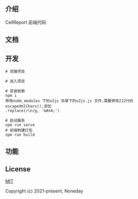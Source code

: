 
## 介绍

CellReport 前端代码

## 文档

## 开发

```
# 克隆项目

# 进入项目

# 安装依赖
npm i
修改node_modules 下的x2js 目录下的x2js.js 文件,需要修改212行的 escapeXmlChars(),添加
.replace(/\n/g, '&#xA;') 
   
# 启动服务
npm run serve
# 前端构建打包
npm run build
```
## 功能

## License

[MIT](http://opensource.org/licenses/MIT)

Copyright (c) 2021-present, Noneday